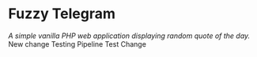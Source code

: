 # Fuzzy Telegram
*A simple vanilla PHP web application displaying random quote of the day.*
New change
Testing Pipeline
Test Change
